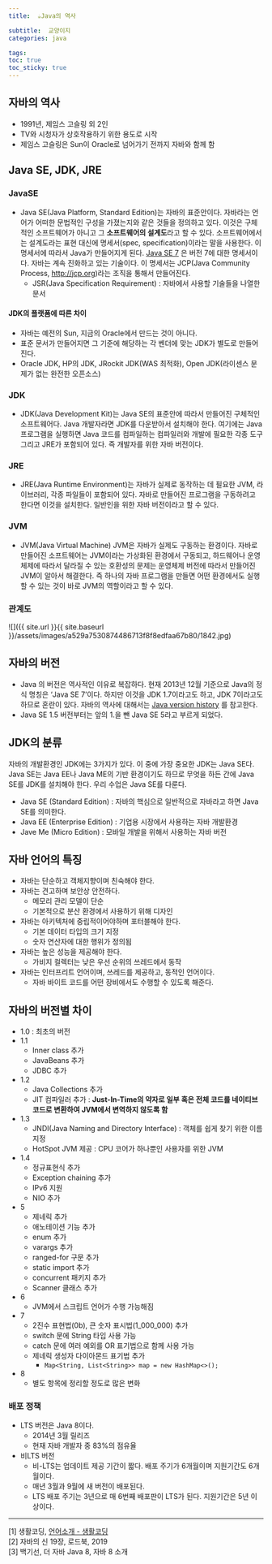 ```yaml
---
title:  ☕️Java의 역사

subtitle:  교양이지
categories: java

tags: 
toc: true
toc_sticky: true
---
```


  
## 자바의 역사  
- 1991년, 제임스 고슬링 외 2인  
- TV와 시청자가 상호작용하기 위한 용도로 시작  
- 제임스 고슬링은 Sun이 Oracle로 넘어가기 전까지 자바와 함께 함  
  
## Java SE, JDK, JRE  
### JavaSE  
- Java SE(Java Platform, Standard Edition)는 자바의 표준안이다. 자바라는 언어가 어떠한 문법적인 구성을 가졌는지와 같은 것들을 정의하고 있다. 이것은 구체적인 소프트웨어가 아니고 그 **소프트웨어의 설계도**라고 할 수 있다. 소프트웨어에서는 설계도라는 표현 대신에 명세서(spec, specification)이라는 말을 사용한다. 이 명세서에 따라서 Java가 만들어지게 된다.  [Java SE 7](http://docs.oracle.com/javase/specs/jls/se7/html/index.html) 은 버전 7에 대한 명세서이다. 자바는 계속 진화하고 있는 기술이다. 이 명세서는 JCP(Java Community Process, http://jcp.org)라는 조직을 통해서 만들어진다.  
	- JSR(Java Specification Requirement) : 자바에서 사용할 기술들을 나열한 문서  
  
#### JDK의 플랫폼에 따른 차이  
- 자바는 예전의 Sun, 지금의 Oracle에서 만드는 것이 아니다.  
- 표준 문서가 만들어지면 그 기준에 해당하는 각 벤더에 맞는 JDK가 별도로 만들어진다.  
- Oracle JDK, HP의 JDK, JRockit JDK(WAS 최적화), Open JDK(라이센스 문제가 없는 완전한 오픈소스)  
  
### JDK  
- JDK(Java Development Kit)는 Java SE의 표준안에 따라서 만들어진 구체적인 소프트웨어다. Java 개발자라면 JDK를 다운받아서 설치해야 한다. 여기에는 Java 프로그램을 실행하면 Java 코드를 컴파일하는 컴파일러와 개발에 필요한 각종 도구 그리고 JRE가 포함되어 있다. 즉 개발자를 위한 자바 버전이다.  
  
### JRE  
- JRE(Java Runtime Environment)는 자바가 실제로 동작하는 데 필요한 JVM, 라이브러리, 각종 파일들이 포함되어 있다. 자바로 만들어진 프로그램을 구동하려고 한다면 이것을 설치한다. 일반인을 위한 자바 버전이라고 할 수 있다.  
  
### JVM  
- JVM(Java Virtual Machine) JVM은 자바가 실제도 구동하는 환경이다. 자바로 만들어진 소프트웨어는 JVM이라는 가상화된 환경에서 구동되고, 하드웨어나 운영체제에 따라서 달라질 수 있는 호환성의 문제는 운영체제 버전에 따라서 만들어진 JVM이 알아서 해결한다. 즉 하나의 자바 프로그램을 만들면 어떤 환경에서도 실행할 수 있는 것이 바로 JVM의 역할이라고 할 수 있다.  
  
### 관계도  
![]({{ site.url }}{{ site.baseurl }}/assets/images/a529a7530874486713f8f8edfaa67b80/1842.jpg)  
  
## 자바의 버전  
- Java 의 버전은 역사적인 이유로 복잡하다. 현재 2013년 12월 기준으로 Java의 정식 명칭은 ‘Java SE 7’이다. 하지만 이것을 JDK 1.7이라고도 하고, JDK 7이라고도 하므로 혼란이 있다. 자바의 역사에 대해서는  [Java version history](http://en.wikipedia.org/wiki/Java_version_history) 를 참고한다.  
- Java SE 1.5 버전부터는 앞의 1.을 뺀 Java SE 5라고 부르게 되었다.  
  
## JDK의 분류  
자바의 개발환경인 JDK에는 3가지가 있다. 이 중에 가장 중요한 JDK는 Java SE다. Java SE는 Java EE나 Java ME의 기반 환경이기도 하므로 무엇을 하든 간에 Java SE를 JDK를 설치해야 한다. 우리 수업은 Java SE를 다룬다.  
  
* Java SE (Standard Edition) : 자바의 핵심으로 일반적으로 자바라고 하면 Java SE를 의미한다.  
* Java EE (Enterprise Edition) :  기업용 시장에서 사용하는 자바 개발환경  
* Jave Me (Micro Edition) : 모바일 개발을 위해서 사용하는 자바 버전  
  
## 자바 언어의 특징  
- 자바는 단순하고 객체지향이며 친숙해야 한다.  
- 자바는 견고하며 보안상 안전하다.  
	- 메모리 관리 모델이 단순  
	- 기본적으로 분산 환경에서 사용하기 위해 디자인  
- 자바는 아키텍처에 중립적이어야하며 포터블해야 한다.  
	- 기본 데이터 타입의 크기 지정  
	- 숫자 연산자에 대한 행위가 정의됨  
- 자바는 높은 성능을 제공해야 한다.  
	- 가비지 컬렉터는 낮은 우선 순위의 쓰레드에서 동작  
- 자바는 인터프리트 언어이며, 쓰레드를 제공하고, 동적인 언어이다.  
	- 자바 바이트 코드를 어떤 장비에서도 수행할 수 있도록 해준다.  
  
## 자바의 버전별 차이  
- 1.0 : 최초의 버전  
- 1.1  
	- Inner class 추가  
	- JavaBeans 추가  
	- JDBC 추가  
- 1.2  
	- Java Collections 추가  
	- JIT 컴파일러 추가 : **Just-In-Time의 약자로 일부 혹은 전체 코드를 네이티브 코드로 변환하여 JVM에서 변역하지 않도록 함**  
- 1.3  
	- JNDI(Java Naming and Directory Interface) : 객체를 쉽게 찾기 위한 이름 지정  
	- HotSpot JVM 제공 : CPU 코어가 하나뿐인 사용자를 위한 JVM  
- 1.4  
	- 정규표현식 추가  
	- Exception chaining 추가  
	- IPv6 지원  
	- NIO 추가  
- 5  
	- 제네릭 추가  
	- 애노테이션 기능 추가  
	- enum 추가  
	- varargs 추가  
	- ranged-for 구문 추가  
	- static import 추가  
	- concurrent 패키지 추가  
	- Scanner 클래스 추가  
- 6  
	- JVM에서 스크립트 언어가 수행 가능해짐  
- 7  
	- 2진수 표현법(0b), 큰 숫자 표시법(1_000_000) 추가  
	- switch 문에 String 타입 사용 가능  
	- 	catch 문에 여러 예외를 OR 표기법으로 함께 사용 가능  
	- 제네릭 생성자 다이아몬드 표기법 추가  
		- `Map<String, List<String>> map = new HashMap<>();`  
- 8  
	- 별도 항목에 정리할 정도로 많은 변화  
  
### 배포 정책  
- LTS 버전은 Java 8이다.  
	- 2014년 3월 릴리즈  
	- 현재 자바 개발자 중 83%의 점유율  
- 비LTS 버전  
	- 비-LTS는 업데이트 제공 기간이 짧다. 배포 주기가 6개월이며 지원기간도 6개월이다.  
	- 매년 3월과 9월에 새 버전이 배포된다.  
	- LTS 배포 주기는 3년으로 매 6번째 배포판이 LTS가 된다. 지원기간은 5년 이상이다.  
  
- - - -  
[1] 생활코딩, [언어소개 - 생활코딩](https://opentutorials.org/course/1223/4551)  
[2] 자바의 신 19장, 로드북, 2019  
[3] 백기선, 더 자바 Java 8, 자바 8 소개  
